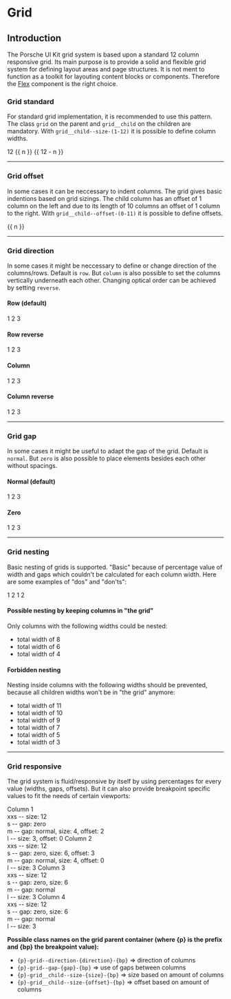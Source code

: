 # Grid

## Introduction

The Porsche UI Kit grid system is based upon a standard 12 column responsive grid. Its main purpose is to provide a solid and flexible grid system for defining layout areas and page structures. It is not ment to function as a toolkit for layouting content blocks or components. Therefore the [Flex](/#/web/layout/flex) component is the right choice.

### Grid standard

For standard grid implementation, it is recommended to use this pattern. The class `grid` on the parent and `grid__child` on the children are mandatory. With `grid__child--size-(1-12)` it is possible to define column widths.

<Playground :childElementLayout="{spacing: 'block-small'}">
  <p-grid>
    <p-grid-child size="12">
      <ExampleText>12</ExampleText>
    </p-grid-child>
  </p-grid>
  <p-grid v-for="n, index in 11" :key="index">
    <p-grid-child :size="n">
      <ExampleText>{{ n }}</ExampleText>
    </p-grid-child>
    <p-grid-child :size="12 - n">
      <ExampleText>{{ 12 - n }}</ExampleText>
    </p-grid-child>
  </p-grid>
</Playground>

---

### Grid offset

In some cases it can be neccessary to indent columns. The grid gives basic indentions based on grid sizings. The child column has an offset of 1 column on the left and due to its length of 10 columns an offset of 1 column to the right. With `grid__child--offset-(0-11)` it is possible to define offsets.

<Playground :childElementLayout="{spacing: 'block-small'}">
  <p-grid v-for="n, index in 11" :key="index">
    <p-grid-child :offset="n" :size="12 - n">
      <ExampleText>{{ n }}</ExampleText>
    </p-grid-child>
  </p-grid>
</Playground>

---

### Grid direction

In some cases it might be neccessary to define or change direction of the columns/rows. Default is `row`. But `column` is also possible to set the columns vertically underneath each other. Changing optical order can be achieved by setting `reverse`.

#### Row (default)

<Playground>
  <p-grid direction="row">
    <p-grid-child size="4">
      <ExampleText>1</ExampleText>
    </p-grid-child>
    <p-grid-child size="4">
      <ExampleText>2</ExampleText>
    </p-grid-child>
    <p-grid-child size="4">
      <ExampleText>3</ExampleText>
    </p-grid-child>
  </p-grid>
</Playground>

#### Row reverse

<Playground>
  <p-grid direction="row-reverse">
    <p-grid-child size="4">
      <ExampleText>1</ExampleText>
    </p-grid-child>
    <p-grid-child size="4">
      <ExampleText>2</ExampleText>
    </p-grid-child>
    <p-grid-child size="4">
      <ExampleText>3</ExampleText>
    </p-grid-child>
  </p-grid>
</Playground>

#### Column

<Playground>
  <p-grid direction="column">
    <p-grid-child size="4">
      <ExampleText>1</ExampleText>
    </p-grid-child>
    <p-grid-child size="4">
      <ExampleText>2</ExampleText>
    </p-grid-child>
    <p-grid-child size="4">
      <ExampleText>3</ExampleText>
    </p-grid-child>
  </p-grid>
</Playground>

#### Column reverse

<Playground>
  <p-grid direction="column-reverse">
    <p-grid-child size="4">
      <ExampleText>1</ExampleText>
    </p-grid-child>
    <p-grid-child size="4">
      <ExampleText>2</ExampleText>
    </p-grid-child>
    <p-grid-child size="4">
      <ExampleText>3</ExampleText>
    </p-grid-child>
  </p-grid>
</Playground>

---

### Grid gap

In some cases it might be useful to adapt the gap of the grid. Default is `normal`. But `zero` is also possible to place elements besides each other without spacings.

#### Normal (default)

<Playground>
  <p-grid gap="normal">
    <p-grid-child size="4">
      <ExampleText>1</ExampleText>
    </p-grid-child>
    <p-grid-child size="4">
      <ExampleText>2</ExampleText>
    </p-grid-child>
    <p-grid-child size="4">
      <ExampleText>3</ExampleText>
    </p-grid-child>
  </p-grid>
</Playground>

#### Zero

<Playground>
  <p-grid gap="zero">
    <p-grid-child size="4">
      <ExampleText>1</ExampleText>
    </p-grid-child>
    <p-grid-child size="4">
      <ExampleText>2</ExampleText>
    </p-grid-child>
    <p-grid-child size="4">
      <ExampleText>3</ExampleText>
    </p-grid-child>
  </p-grid>
</Playground>

---

### Grid nesting

Basic nesting of grids is supported. "Basic" because of percentage value of width and gaps which couldn't be calculated for each column width. Here are some examples of "dos" and "don'ts":

<Playground>
  <p-grid>
    <p-grid-child size="6">
      <p-grid>
        <p-grid-child size="6">
          <ExampleText>1</ExampleText>
        </p-grid-child>
        <p-grid-child size="6">
          <ExampleText>2</ExampleText>
        </p-grid-child>
      </p-grid>
    </p-grid-child>
    <p-grid-child size="6">
      <p-grid>
        <p-grid-child size="4">
          <ExampleText>1</ExampleText>
        </p-grid-child>
        <p-grid-child size="8">
          <ExampleText>2</ExampleText>
        </p-grid-child>
      </p-grid>
    </p-grid-child>
  </p-grid>
</Playground>

#### Possible nesting by keeping columns in "the grid"

Only columns with the following widths could be nested:

* total width of 8
* total width of 6
* total width of 4

#### Forbidden nesting

Nesting inside columns with the following widths should be prevented, because all children widths won't be in "the grid" anymore:

* total width of 11
* total width of 10
* total width of 9
* total width of 7
* total width of 5
* total width of 3

---

### Grid responsive

The grid system is fluid/responsive by itself by using percentages for every value (widths, gaps, offsets). But it can also provide breakpoint specific values to fit the needs of certain viewports:

<Playground>
  <p-grid gap='{"base": "normal", "s": "zero", "m": "normal"}'>
    <p-grid-child size='{"base": 12, "m": 4, "l": 3}' offset='{"base": 0, "m": 2, "l": 0}'>
      <ExampleText>
        Column 1<br>
        xxs -- size: 12<br>
        s -- gap: zero<br>
        m -- gap: normal, size: 4, offset: 2<br>
        l -- size: 3, offset: 0
      </ExampleText>
    </p-grid-child>
    <p-grid-child size='{"base": 12, "s": 6, "m": 4, "l": 3}' offset='{"base": 0, "s": 3, "m": 0}'>
      <ExampleText>
        Column 2<br>
        xxs -- size: 12<br>
        s -- gap: zero, size: 6, offset: 3<br>
        m -- gap: normal, size: 4, offset: 0<br>
        l -- size: 3
      </ExampleText>
    </p-grid-child>
    <p-grid-child size='{"base": 12, "s": 6, "l": 3}'>
      <ExampleText>
        Column 3<br>
        xxs -- size: 12<br>
        s -- gap: zero, size: 6<br>
        m -- gap: normal<br>
        l -- size: 3
      </ExampleText>
    </p-grid-child>
    <p-grid-child size='{"base": 12, "s": 6, "l": 3}'>
      <ExampleText>
        Column 4<br>
        xxs -- size: 12<br>
        s -- gap: zero, size: 6<br>
        m -- gap: normal<br>
        l -- size: 3
      </ExampleText>
    </p-grid-child>
  </p-grid>
</Playground>

**Possible class names on the grid parent container (where {p} is the prefix and {bp} the breakpoint value):**
* `{p}-grid--direction-{direction}-{bp}` => direction of columns
* `{p}-grid--gap-{gap}-{bp}` => use of gaps between columns
* `{p}-grid__child--size-{size}-{bp}` => size based on amount of columns
* `{p}-grid__child--size-{offset}-{bp}` => offset based on amount of columns

<style scoped lang="scss">
  @import '~@porscheui/ui-kit-scss-utils/index';
  
  p-grid {
    p-grid-child {
      > .example-text {
        padding: $p-spacing-4;
        background: lightskyblue;
      }
    }
    [class*="p-grid-child--offset"] {
      > .example-text {
          color: lightskyblue;
          text-indent: calc(-100% - 50px);
      }
    }
  }
</style>